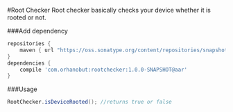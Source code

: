 #Root Checker
Root checker basically checks your device whether it is rooted or not.

###Add dependency
```groovy
repositories {
    maven { url "https://oss.sonatype.org/content/repositories/snapshots/"}
}
dependencies {
    compile 'com.orhanobut:rootchecker:1.0.0-SNAPSHOT@aar'
}
```

###Usage
```java
RootChecker.isDeviceRooted(); //returns true or false
```
